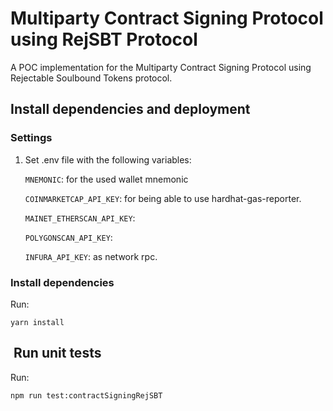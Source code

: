# Multiparty Contract Signing Protocol using RejSBT Protocol

A POC implementation for the Multiparty Contract Signing Protocol using Rejectable Soulbound Tokens protocol.

## Install dependencies and deployment

### Settings

1. Set .env file with the following variables:
  
    `MNEMONIC`: for the used wallet mnemonic

    `COINMARKETCAP_API_KEY`: for being able to use hardhat-gas-reporter.

    `MAINET_ETHERSCAN_API_KEY`:

    `POLYGONSCAN_API_KEY`:

    `INFURA_API_KEY`: as network rpc.

### Install dependencies

Run:

```
yarn install
```

##  Run unit tests

Run:

```
npm run test:contractSigningRejSBT
```
